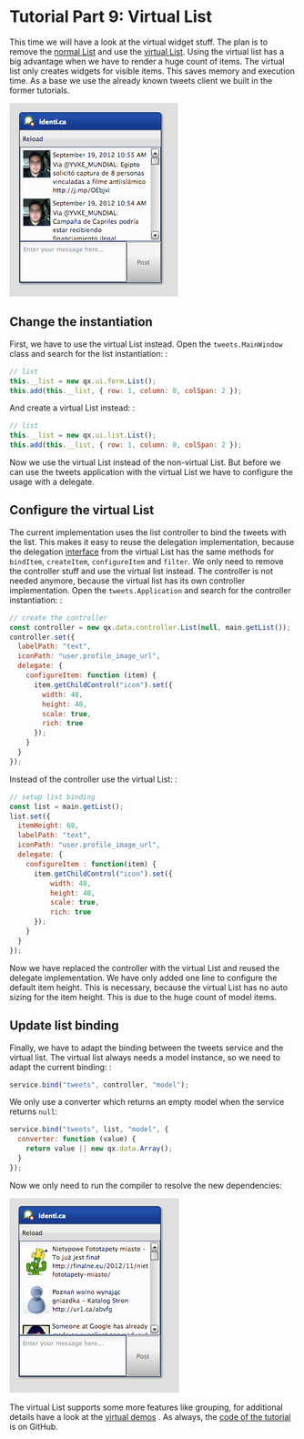 # Tutorial Part 9: Virtual List

This time we will have a look at the virtual widget stuff. The plan is to remove
the [normal List](apps://apiviewer/#qx.ui.form.List) and use the
[virtual List](apps://apiviewer/#qx.ui.list.List). Using the virtual list has a
big advantage when we have to render a huge count of items. The virtual list
only creates widgets for visible items. This saves memory and execution time. As
a base we use the already known tweets client we built in the former tutorials.

![image](step42.png)

## Change the instantiation

First, we have to use the virtual List instead. Open the `tweets.MainWindow`
class and search for the list instantiation: :

```javascript
// list
this.__list = new qx.ui.form.List();
this.add(this.__list, { row: 1, column: 0, colSpan: 2 });
```

And create a virtual List instead: :

```javascript
// list
this.__list = new qx.ui.list.List();
this.add(this.__list, { row: 1, column: 0, colSpan: 2 });
```

Now we use the virtual List instead of the non-virtual List. But before we can
use the tweets application with the virtual List we have to configure the usage
with a delegate.

## Configure the virtual List

The current implementation uses the list controller to bind the tweets with the
list. This makes it easy to reuse the delegation implementation, because the
delegation [interface](apps://apiviewer/#qx.ui.list.core.IListDelegate) from the
virtual List has the same methods for `bindItem`, `createItem`, `configureItem`
and `filter`. We only need to remove the controller stuff and use the virtual
list instead. The controller is not needed anymore, because the virtual list has
its own controller implementation. Open the `tweets.Application` and search for
the controller instantiation: :

```javascript
// create the controller
const controller = new qx.data.controller.List(null, main.getList());
controller.set({
  labelPath: "text",
  iconPath: "user.profile_image_url",
  delegate: {
    configureItem: function (item) {
      item.getChildControl("icon").set({
        width: 48,
        height: 48,
        scale: true,
        rich: true
      });
    }
  }
});
```

Instead of the controller use the virtual List: :

```javascript
// setup list binding
const list = main.getList();
list.set({
  itemHeight: 68,
  labelPath: "text",
  iconPath: "user.profile_image_url",
  delegate: {
    configureItem : function(item) {
      item.getChildControl("icon").set({
          width: 48,
          height: 48,
          scale: true,
          rich: true
      });
    }
  }
});
```

Now we have replaced the controller with the virtual List and reused the
delegate implementation. We have only added one line to configure the default
item height. This is necessary, because the virtual List has no auto sizing for
the item height. This is due to the huge count of model items.

## Update list binding

Finally, we have to adapt the binding between the tweets service and the virtual
list. The virtual list always needs a model instance, so we need to adapt the
current binding: :

```javascript
service.bind("tweets", controller, "model");
```

We only use a converter which returns an empty model when the service returns
`null`:

```javascript
service.bind("tweets", list, "model", {
  converter: function (value) {
    return value || new qx.data.Array();
  }
});
```

Now we only need to run the compiler to resolve the new dependencies:

![image](tutorial_4_5-2.png)

The virtual List supports some more features like grouping, for additional
details have a look at the
[virtual demos](apps://demobrowser/#virtual~List.html) . As always, the
[code of the tutorial](https://github.com/qooxdoo/qxl.tweet-tutorial/tree/master/tweets/step4.5)
is on GitHub.
